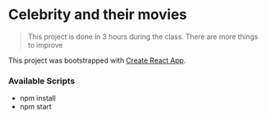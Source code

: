 # Celebrity and their movies

> This project is done in 3 hours during the class. There are more things to improve

This project was bootstrapped with [Create React App](https://github.com/facebook/create-react-app).

### Available Scripts

- npm install
- npm start
